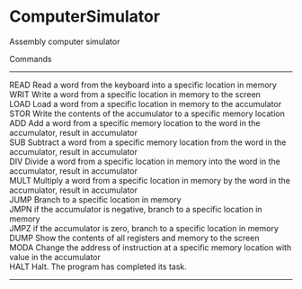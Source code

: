 ComputerSimulator
=================

Assembly computer simulator

Commands
<hr>
<p>
READ Read a word from the keyboard into a specific location in memory<br>
WRIT Write a word from a specific location in memory to the screen<br>
LOAD Load a word from a specific location in memory to the accumulator<br>
STOR Write the contents of the accumulator to a specific memory location<br>
ADD Add a word from a specific memory location to the word in the accumulator, result
in accumulator<br>
SUB Subtract a word from a specific memory location from the word in the accumulator,
result in accumulator<br>
DIV Divide a word from a specific location in memory into the word in the accumulator,
result in accumulator<br>
MULT Multiply a word from a specific location in memory by the word in the accumulator,
result in accumulator<br>
JUMP Branch to a specific location in memory<br>
JMPN if the accumulator is negative, branch to a specific location in memory<br>
JMPZ if the accumulator is zero, branch to a specific location in memory<br>
DUMP Show the contents of all registers and memory to the screen<br>
MODA Change the address of instruction at a specific memory location with value in the
accumulator<br>
HALT Halt. The program has completed its task.
</p>
<hr>
